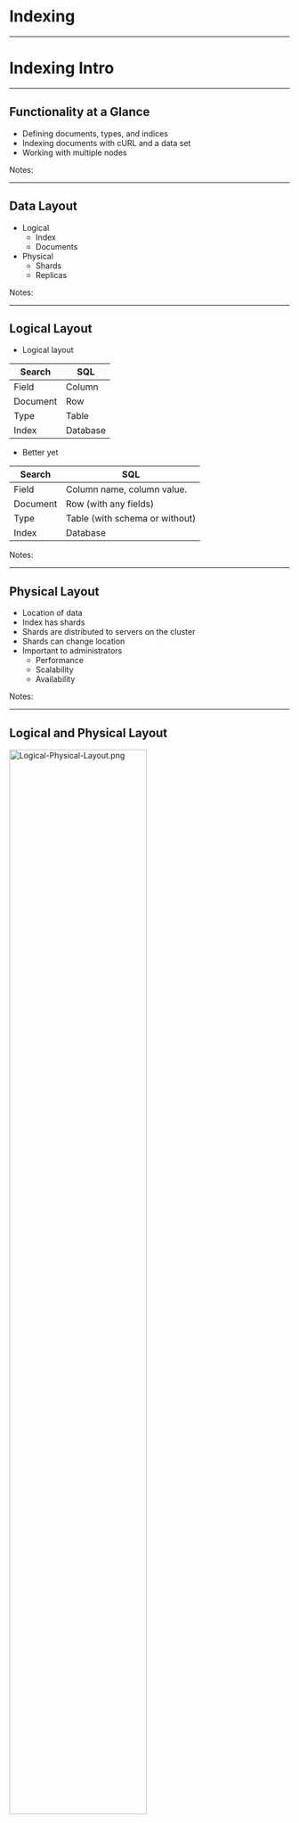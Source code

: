 # Indexing


---

# Indexing Intro

---

## Functionality at a Glance

* Defining documents, types, and indices
* Indexing documents with cURL and a data set
* Working with multiple nodes

Notes:



---

## Data Layout

* Logical
  - Index
  - Documents
* Physical
  - Shards
  - Replicas


Notes:



---

## Logical Layout

* Logical layout

| Search   | SQL      |
|----------|----------|
| Field    | Column   |
| Document | Row      |
| Type     | Table    |
| Index    | Database |


* Better yet

| Search   | SQL                           |
|----------|---------------                |
| Field    | Column name, column value.    |
| Document | Row (with any fields)         |
| Type     | Table (with schema or without)|
| Index    | Database                      |


Notes:



---

## Physical Layout

* Location of data
* Index has shards
* Shards are distributed to servers on the cluster
* Shards can change location
* Important to administrators
  - Performance
  - Scalability
  - Availability

Notes:



---

## Logical and Physical Layout


<img src="../../assets/images/elastic/Logical-Physical-Layout.png" alt="Logical-Physical-Layout.png" style="width:70%;"/><!-- {"left" : 0.66, "top" : 2.34, "height" : 4.39, "width" : 8.92} -->




Notes:



---

## Elasticsearch Basic Units

* Documents
* Types
* Indices


Notes:



---

## Document

* Self-contained
  - Fields name
  - Field values
* Can be hierarchical
  - Documents within documents
  - Simple field: “Location” -> “Washington”
  - Compound field: “Location” -> (“Washington”, “123 Main”)
* Has a flexible structure
  - no predefined schema


| Field = DOC_ID | Field = Description | Fields = LatLong       |
|----------------|---------------------|------------------------|
| 0001           | Picnic              | (59.934280, 30.335099) |
| 0002           |                     | (55.755826, 37.6173)   |
| 0003           | Big Apple           |                        |



Notes:



---

## Think of Document as JSON

<img src="../../assets/images/elastic/3rd-party/JSON-01.png" alt="JSON-01.png" style="width:60%;float:left;"/><!-- {"left" : 0.21, "top" : 1.36, "height" : 2.33, "width" : 7.23} -->



Notes:



---

## Hierarchical Document

<img src="../../assets/images/elastic/3rd-party/Hierarchical-Document.png" alt="Hierarchical-Document.png" style="width:60%;float:left;"/><!-- {"left" : 0.21, "top" : 1.36, "height" : 3.05, "width" : 7.58} -->


Notes:



---

## Document Field can have an Array of Values


<img src="../../assets/images/elastic/3rd-party/Document-Values.png" alt="Document-Values.png" style="width:60%;float:left;"/><!-- {"left" : 0.21, "top" : 1.36, "height" : 2.25, "width" : 8.86} -->



Notes:



---

## Document Types

* Field type = mapping

| Field name  | Field type |
|-------------|------------|
| Name        | string     |
| Geolocation | geo_point  |

<!-- {"left" : 0.25, "top" : 1.84, "height" : 1, "width" : 9.75} -->

* But Documents are schema-free!?
  - Documents do not have to have all fields
  - A new field? – Add it to the mapping!
  - What type? - Guess
* Best practice: define all mappings


Notes:



---

## Indices

* Indices contain mapping types
* Index ~= database
* Each index has its own settings
  - Important to break indices and optimize them separately

<img src="../../assets/images/elastic/3rd-party/Indices.png" alt="Indices.png" style="width:30%;float:right;"/><!-- {"left" : 6.9, "top" : 2.31, "height" : 2.14, "width" : 3.2} -->

* Example: `refresh_interval`
  - Determines refresh for near-real time
  - Expensive is done often
  - Typical value: 1 second
  - Some indices may have more or less real-time

* Remember: you can search across indices


Notes:



---

## Sharding

* Number of shards is index-specific
* Shards live on servers
* Shards = Physical + Logical


Notes:



---

## Sharding Architecture

* Three nodes
* File shards
* One replica per shard

<img src="../../assets/images/elastic/sharing-architecture.png" alt="sharing-architecture.png" style="width:70%;"/><!-- {"left" : 0.67, "top" : 3.12, "height" : 3.49, "width" : 8.91} -->


Notes:



---

# Indexing

---

## Indexing a Document

* When you index a document
  - It is sent to one of the primary shards
  - chosen based on a hash of the document's ID
* The primary shard may be located on a different node
  - transparent to the application
* Then the document is indexed in all of that primary shard's replicas
  - Replicas are in sync with data from the primary shards
  - Replicas can serve searches
* Replicas can be automatically promoted to primary shards
  - If the original primary becomes unavailable.



---

## What Happens in Indexing

<img src="../../assets/images/elastic/Happens-ndexing.png" alt="Happens-ndexing.png" style="width:70%;"/><!-- {"left" : 0.59, "top" : 1.93, "height" : 5.21, "width" : 9.07} -->


Notes:



---

## What Happens in Search

* When you search an index
  - Elasticsearch looks in a complete set of shards for that index
  - Shards can be either primary or replicas
  - Primary and replica shards contain the same documents S
* Search load
  - Is distributed between the primary and replica shards
  - Help search performance
  - Helps fault tolerance


Notes:



---

## An Index is Split into Shards


<img src="../../assets/images/elastic/intex-shared.png" alt="intex-shared.png" style="width:60%;"/>


Notes:

Every shard is a self-contained index of Lucene
Once it figured out the document it can map it to a shard and redirect to appropriate node.

---

## What is a Shard?

* A shard is a Lucene index
  - Directory with inverted index
  - We did this already
* Do not confuse Elasticsearch index and Lucene index
  - **Elasticsearch index** is logical
  - It consists of all shards and replicas
  - **Lucene index** is a directory with the inverted index
* Convention
  - Index = Elasticsearch index
  - Lucene index = Lucene index ;)



Notes:



---

## Shard = Lucene Index


<img src="../../assets/images/elastic/Lucene-Index.png" alt="Lucene-Index.png" style="width:70%;"/><!-- {"left" : 0.75, "top" : 2.6, "height" : 3.87, "width" : 8.76} -->





Notes:



---

## Replicas and Shards

* You have to decide on the number of shards before creating the index
  - The default is 5
* Too few shards limit scalability
* Too many shards impact performance

* You can change the number of replicas per shard
* Replicas can be created or removed

Notes:



---



## Primary and Replica Shards

* This **index** has two **primary shards** and a **replication factor of 2.**
* Your application should round-robin requests amongst nodes.

<img src="../../assets/images/elastic/primary-replica-shards-00.png" alt="primary-replica-shards-00.png" style="width:70%;"/>

* **Write** requests are routed to the primary shard, then replicated
* **Read** requests are routed to the primary or any replica


Notes:

Here we have 2 Primary and 4Replica shards.
Writes will go to Primary shards (masters) and reads will hit any shard (primary or replica)
This is how many different clustering solutions are setup.
Elasticsearch figures all this out for you based on the configuration in the /etc/elasticsearch/elasticsearch.yml



---

## Primary and Replica Shards

<img src="../../assets/images/elastic/primary-replica-shards.png" alt="primary-replica-shards.png" style="width:70%;"/>


Notes:

Here we have 2 Primary and 3 Relica shards.
Writes will go to Primary shards (masters) and reads will hit any shard (primary or replica)
This is how many different clustering solutions are setup.
Elasticsearch figures all this out for you.



---

## Primary and Replica Shards

<img src="../../assets/images/elastic/primary-replica-shards-01.png" alt="primary-replica-shards-01.png" style="width:70%;"/>


Notes:

Fault tolerant system. Highly redundant
Have an odd node number of nodes so that you avoid split brain.

Split-brain is a computer term, based on an analogy with the medical Split-brain syndrome. It indicates data or availability inconsistencies originating from the maintenance of two separate data sets with overlap in scope, either because of servers in a network
design, or a failure condition based on servers not communicating and synchronizing their data to each other. This last case is also commonly referred to as a network partition.

Although the term split-brain typically refers to an error state, Split-brain DNS (or Split-horizon DNS) is sometimes used to describe a deliberate situation where internal and external DNS services for a corporate network are not communicating, so that separate
 DNS name spaces are to be administrated for external computers and for internal ones. This requires a double administration, and if there is domain overlap in the computer names, there is a risk that the same fully qualified domain name (FQDN), may ambiguously
occur in both name spaces referring to different computer IP addresses.[1]



---

## The number of primary shards cannot be changed later.

<img src="../../assets/images/elastic/3rd-party/primary-shards-03.png" alt="primary-shards-03.png" style="width:40%;"/>

* Not as bad as it sounds – you can add  **more replica shards** for more read  throughput.
* Worst case you can **re-index** your data.
* The number of shards can be set up front  via a PUT command via **REST** / HTTP



Notes:

Cannot change primary shards later on. Must define it when setting up cluster.
Most applications require additional read capacity, not write.
You can also re-index your data and copy it over but it's not a fun process
Plan ahead so you have the correct number of primary shards.

By default, each index in Elasticsearch is allocated 5 primary shards and 1 replica which means that if you have at least two nodes in your cluster, your index will have 5 primary shards and another 5 replica shards (1 complete replica) for a total of 10 shards
per index. Each Elasticsearch shard is a Lucene index.

This request says we want 3 in one replica,  we end up with 6 though.


---

## One-Node Cluster

* Five shards
* One replica
* You can start more cluster nodes on the same server

Notes:



---

## Cluster Scaling

* When adding nodes to the cluster
  - shards get balanced between all nodes
* Indexing and search use all nodes
* Scaling = horizontal scaling
  - Adding nodes to the cluster
* Vertical scaling
  - Adding RAM
  - Adding hard drive
  - Helps performance
  - Not always possible
  - Not cost-effective

Notes:



---

## Distributed Indexing

* Elasticsearch node receives your indexing request
  - Node selects the shard to index the document to
  - Default: even distribution
    - Accomplished with hashing by doc ID
    - All shards have an equal hash range
* Target node = node that contains the target shard
* Node sends request to target node
* Indexing operation is replayed by all the replicas of that shard
* Indexing command successfully returns
  - After all the available replicas finish indexing the document



Notes:



---

## Indexing with Sharding and Replicas

<img src="../../assets/images/elastic/Indexing-Replicas.png" alt="Indexing-Replicas.png" style="width:50%;"/><!-- {"left" : 1.61, "top" : 1.44, "height" : 6.77, "width" : 7.02} -->



Notes:



---

## What Happens in Search

* Node that receives the request forwards it to a set of shards
  - Shards contain your data
* Select an available shard (primary or replica)
* Forwards the request to that
* Collect results from all shards
  - Aggregates results into a single reply
  - Return the reply back to the client application



Notes:



---

## Search with Shards and Replicas


<img src="../../assets/images/elastic/Search-Replicas.png" alt="Search-Replicas.png" style="width:70%;"/><!-- {"left" : 0.39, "top" : 2.16, "height" : 5.33, "width" : 9.46} -->


Notes:



---

## Let Us Start Indexing

* Use cURL
* With REST API
* Send a JSON document
* Verify the reply

Notes:



---

## Index A Document

<img src="../../assets/images/elastic/3rd-party/Index-Document.png" alt="Index-Document.png" style="width:65%;float:left;"/><!-- {"left" : 0.04, "top" : 1.53, "height" : 1.69, "width" : 10.21} -->


Notes:



---

## Index A Document - Reply

<img src="../../assets/images/elastic/3rd-party/Index-Document-reply.png" alt="Index-Document-reply.png" style="width:50%;float:left;"/><!-- {"left" : 0.19, "top" : 1.53, "height" : 5.98, "width" : 6.88} -->



Notes:



---

## How Did Indexing Work?

* Elasticsearch automatically added an index
  - `get-together`
* Create a new mapping for the type
  - `Group`
* The mapping contains definitions
  - default: all fields are strings


Notes:



---

## Index Operations

<img src="../../assets/images/elastic/3rd-party/Index-Operations.png" alt="Index-Operations.png" style="width:50%;"/><!-- {"left" : 1.02, "top" : 1.53, "height" : 2.49, "width" : 8.21} -->

* Why create an index manually?
* Creating the index takes time
  - You might want to have the index ready beforehand
* Specify different settings than the ones
  - Specific number of shards.

Notes:



---

## Viewing Mapping

* Mapping is automatically created with the new document
* Elasticsearch automatically detects your fields
* Add a new document with yet another new field?
  - Elasticsearch guesses its type
  - Appends the new field to the mapping
* To view the current mapping, do an HTTP GET
  - This would show you mappings for all types within that index
  - For a specific mapping, specify the type name

<img src="../../assets/images/elastic/3rd-party/mapping-01.png" alt="mapping-01.png" style="width:60%;float:left;"/><!-- {"left" : 0.22, "top" : 5.18, "height" : 0.87, "width" : 9.81} -->



Notes:



---

## Mapping Reply

<img src="../../assets/images/elastic/3rd-party/mapping-02.png" alt="mapping-02.png" style="width:35%;float:left;"/><!-- {"left" : 0.21, "top" : 1.17, "height" : 7.3, "width" : 5.21} -->


Notes:



---

## Essential Field Mapping

* Index name—get-together
* Type name—group
* Property list—name and organizer
* Property options—The type option is string for both properties


Notes:



---

## Lab: Indexing

* Please do this lab:

- `elasticsearch/indexing.md`



Notes:



---

## Concurrency and Versions

* Lucene and Elasticsearch maintain document version
* For indexing, updating, and deleting
* Conflict?
  - you can use document versions to manage concurrency issues
* Updating?
  - you can tell Elasticsearch to retry automatically
  - if an update fails because of a concurrency issue

Notes:



---

# Importing a Document 

---

## Insert

<img src="../../assets/images/elastic/3rd-party/insert.png" alt="insert.png" style="width:70%;"/>


Notes:

Now that we have our mapping created let's go ahead and insert a movie

---

## 

<img src="../../assets/images/elastic/3rd-party/interstellar.png" alt="interstellar.png" style="width:60%;"/>

Notes:

Now that we have our mapping created let's go ahead and insert a movie

---

# Import Many Documents
---

## Ison Bulk Import

* **`curl -XPUT	127.0.0.1:9200/_bulk –d '`**

```text
{ "create" : { "_index" : "movies", "_type" : "movie", "_id" : "135569" } }
{ "id": "135569", "title" : "Star Trek Beyond", "year":2016 , "genre":["Action", "Adventure", "Sci-Fi"] }
{ "create" : { "_index" : "movies", "_type" : "movie", "_id" : "122886" } }
{ "id": "122886", "title" : "Star Wars: Episode VII - The Force Awakens", "year":2015 , "genre":["Action", "Adventure", "Fantasy", "Sci-Fi", "IMAX"] }
{ "create" : { "_index" : "movies", "_type" : "movie", "_id" : "109487" } }
{ "id": "109487", "title" : "Interstellar", "year":2014 , "genre":["Sci-Fi", "IMAX"] }
{ "create" : { "_index" : "movies", "_type" : "movie", "_id" : "58559" } }
{ "id": "58559", "title" : "Dark Knight, The", "year":2008 , "genre":["Action", "Crime", "Drama", "IMAX"] }
{ "create" : { "_index" : "movies", "_type" : "movie", "_id" : "1924" } }
{ "id": "1924", "title" : "Plan 9 from Outer Space", "year":1959 , "genre":["Horror", "Sci-Fi"] } '
```

Notes:

This is an example of importing multiple documents at once. 
The format is kinda funny because if you remember every document gets hashed to a specific shard. 
Elasticsearch goes through this one document at a time, sends it off to whatever shard is storing data related to this type. 

---

## lab04: import documents

* Log into VM 
* Index a document in Elasticsearch
* Index a collection of documents in Elasticsearch

---

# Updating Documents

Notes:

We've covered indexing new documents using JSON format in REST API. 
We tried to insert Interstellar twice and it gave us an error. 
Elasticsearch documents are immutable, they can not be changed after creation. 


---

## versions


* Every document has a _version field Elasticsearch documents are immutable. When you update an existing document:
  - a new document is created with an incremented _version
the old document is marked for deletion

Notes:

So while you can't change the original document, you can update it and Elasticsearch will create a new version.
New version created with incremented version number, old version is marked for deletion, and Elasticsearch deletes it in the future.


---

## Partial Update API 

* Lab: 
  - Look at document for Interstellar
  - Run curl command to output Interstellar document data

<img src="../../assets/images/elastic/3rd-party/partial-update-api-01.png" alt="partial-update-api-01.png" style="width:45%;"/>

<br/>

<img src="../../assets/images/elastic/3rd-party/partial-update-api-02.png" alt="partial-update-api-02.png" style="width:40%;"/>


Notes:

Point out the _version and other fields. 

To update we need to run a POST command 



---

## Partial Update apAPIi

<img src="../../assets/images/elastic/3rd-party/partial-update-api-03.png" alt="partial-update-api-03.png" style="width:60%;"/>

* Send data to REST API using `POST` verb Update title for movie with id 109487 
* New version of document created
* Old version deleted (eventually)

Notes:

When a POST command is run to update the document some fun stuff happens. 


---

## Lab05: updates on documents

* Log into VM 
* Index a document in Elasticsearch
* Index a collection of documents in Elasticsearch


---

# Deleting Documents

---

## It couldn't be easier.

* Just use the DELETE method:

* `curl -XDELETE 127.0.0.1:9200/movies/movie/12345`

Notes:

Just like with PUT, GET and POST, REST has a verb for DELETE and it does exactly what you might think.. deletes things. 

This command will delete movie with id 58559

---

## Lab: delete document

* **Now let's delete the Dark Knight**

* First: Find out movie ID

 <img src="../../assets/images/elastic/3rd-party/lab-01.png" alt="lab-01.png" style="width:60%;"/>

* Second: Delete it!
 
 <img src="../../assets/images/elastic/3rd-party/lab-02.png" alt="lab-02.png" style="width:60%;"/>

* Third: Confirm it was deleted

 <img src="../../assets/images/elastic/3rd-party/lab-03.png" alt="lab-03.png" style="width:60%;"/>

Notes:

Now let's do a class lab where we find out the ID of the "Dark Knight" and then delete it. 

After deleting it let's confirm it is gone by running our search query again. 

---

## Exercise

* **Insert, Update,** and then **delete** a movie  of your choice into the movies index!

Notes:

Create a fictitious movie about whatever you want
Dog
Friends
Family
Vacation.. whatever 
Then search to confirm it was created 
After that update it, any of the fields (title, year, genre) 
Finally delete it, search to confirm it was deleted. 

---

# Dealing with Concurrency

Notes:

Distributed systems can mess up concurrency. what happens when two clients are trying to do the same thing at same time? 
Who wins? 

---

## The Problem

<img src="../../assets/images/elastic/the-problem-01.png" alt="the-problem-01.png" style="width:60%;"/>


Notes:

Two different clients both running distributed web sites 
Check page count at same time and see 10
Both check page count through Elasticsearch 
Both send update of view count 11 to Elasticsearch at same time….  this is wrong, should be 12 for 2nd client.
]If there's a lot of people hitting your Elasticsearch at the same time this kind of issue can happen. 

Also known as eventually consistency. 


---

## Optimistic Concurrency Control

<img src="../../assets/images/elastic/optimistic-concurrency-control.png" alt="optimistic-concurrency-control.png" style="width:60%;"/>


Notes:

optimistic concurrency control uses the version field to avoid this situation. 
So we have 2 clients that are viewing the page count at the same time, they both see 10, _version: 9
When they POST a new page count value, it specifies it's for version 9, so one of the clients updates it to 11
2nd client tries to update it explicitly for version 9, but Elasticsearch says "Nope, I'm on version 10 now"
Client then starts over, pulls current page count, version 10, POSTS 12. 
Retry on conflicts (automatically retry if it fails) 

---

## Lab 6

* Lab6: Versions & Conflict Resolution


